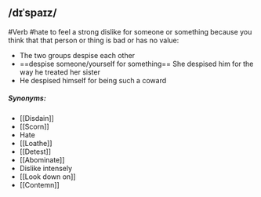 ## /dɪˈspaɪz/
#Verb
#hate
to feel a strong dislike for someone or something because you think that that person or thing is bad or has no value:

- The two groups despise each other
- ==despise someone/yourself for something==
She despised him for the way he treated her sister
- He despised himself for being such a coward

##### Synonyms:
- [[Disdain]]
- [[Scorn]]
- Hate
- [[Loathe]]
- [[Detest]]
- [[Abominate]]
- Dislike intensely
- [[Look down on]]
- [[Contemn]]
